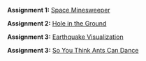 **Assignment 1:** [Space Minesweeper](https://github.com/CS-4388-5388-Fall-2025/Assignments/blob/main/Assignment-1/README.md)

**Assignment 2:** [Hole in the Ground](https://github.com/CS-4388-5388-Fall-2025/Assignments/blob/main/Assignment-2/README.md)

**Assignment 3:** [Earthquake Visualization](https://github.com/CS-4388-5388-Fall-2025/Assignments/blob/main/Assignment-3/README.md)

**Assignment 3:** [So You Think Ants Can Dance](https://github.com/CS-4388-5388-Fall-2025/Assignments/blob/main/Assignment-4/README.md)
